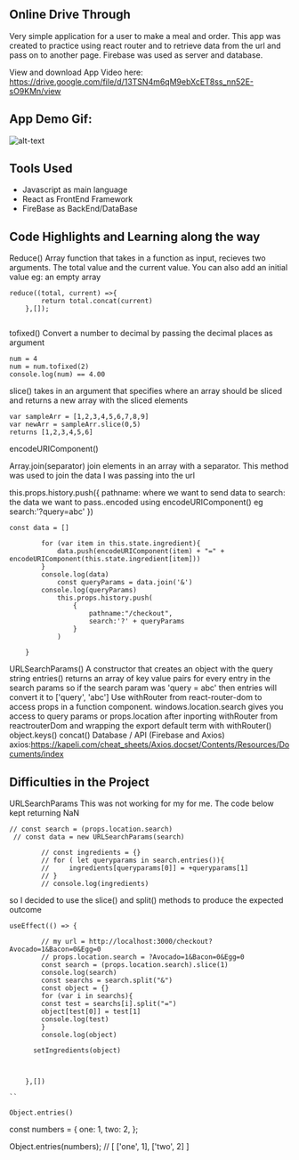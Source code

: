 ## Online Drive Through
Very simple application for a user to make a meal and order. This app was created to practice using react router and to retrieve data from the url and pass on to another page. Firebase was used as server and database. 


View and download App Video here: https://drive.google.com/file/d/13TSN4m6qM9ebXcET8ss_nn52E-sO9KMn/view

## App Demo Gif:
 ![alt-text](https://github.com/Jules-Boogie/Juliet-s-Drive-Through/blob/master/burger-builder-starting-setup/public/React%20App.gif)




## Tools Used
- Javascript as main language
- React as FrontEnd Framework
- FireBase as BackEnd/DataBase


## Code Highlights and Learning along the way
 Reduce()
Array function that takes in a function as input, recieves two arguments. The total value and the current value. You can also add an initial value eg: an empty array
```
reduce((total, current) =>{
        return total.concat(current)
    },[]);
    
```
tofixed()
 Convert a number to decimal by passing the decimal places as argument

 ```
 num = 4
 num = num.tofixed(2)
 console.log(num) == 4.00
```

slice()
takes in an argument that specifies where an array should be sliced and returns a new array with the sliced elements 
```
var sampleArr = [1,2,3,4,5,6,7,8,9]
var newArr = sampleArr.slice(0,5)
returns [1,2,3,4,5,6]

```
encodeURIComponent()

Array.join(separator)
join elements in an array with a separator. This method was used to join the data I was passing into the url



this.props.history.push({
    pathname: where we want to send data to
    search: the data we want to pass..encoded using encodeURIComponent() eg search:'?query=abc'
})

```
const data = []

        for (var item in this.state.ingredient){
            data.push(encodeURIComponent(item) + "=" + encodeURIComponent(this.state.ingredient[item]))
        }
        console.log(data)
            const queryParams = data.join('&')
        console.log(queryParams)
            this.props.history.push(
                {
                    pathname:"/checkout",
                    search:'?' + queryParams
                }
            )

    }
```


URLSearchParams()
A constructor that creates an object with the query string
entries()
returns an array of key value pairs for every entry in the search params
so if the search param was 'query = abc'
then entries will convert it to ['query', 'abc']
Use withRouter from react-router-dom to access props in a function component. 
windows.location.search gives you access to query params or 
props.location after inporting withRouter from reactrouterDom and wrapping the export default term with withRouter()
object.keys()
concat()
Database / API (Firebase and Axios)
axios:https://kapeli.com/cheat_sheets/Axios.docset/Contents/Resources/Documents/index



## Difficulties in the Project
URLSearchParams
This was not working for my for me. The code below kept returning NaN

```
// const search = (props.location.search)
 // const data = new URLSearchParams(search)

        // const ingredients = {}
        // for ( let queryparams in search.entries()){
        //     ingredients[queryparams[0]] = +queryparams[1]
        // }
        // console.log(ingredients)

```
so I decided to use the slice() and split() methods to produce the expected outcome

```
useEffect(() => {

        // my url = http://localhost:3000/checkout?Avocado=1&Bacon=0&Egg=0
        // props.location.search = ?Avocado=1&Bacon=0&Egg=0
        const search = (props.location.search).slice(1)
        console.log(search)
        const searchs = search.split("&")
        const object = {}
        for (var i in searchs){
        const test = searchs[i].split("=")
        object[test[0]] = test[1]
        console.log(test)
        }
        console.log(object)
        
      setIngredients(object)
       
     

    },[])

``

Object.entries()

```
const numbers = {
  one: 1,
  two: 2,
};

Object.entries(numbers);
// [ ['one', 1], ['two', 2] ]

```
